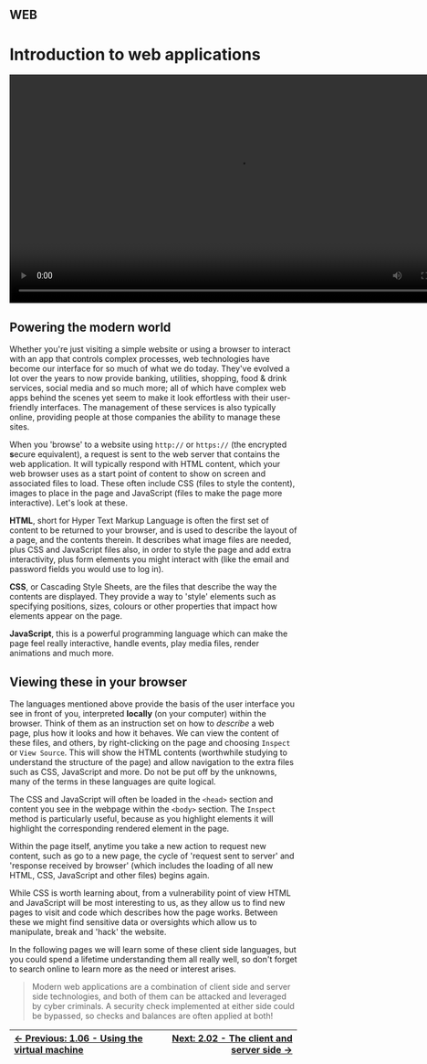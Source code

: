 ## WEB

# Introduction to web applications

<div align="center">
  <video src="https://github.com/alphyos/Cyberstart-2023/assets/116646389/e2b27c78-cd40-49b4-97fd-ea91db497216" width="800" />
</div>

## Powering the modern world

Whether you're just visiting a simple website or using a browser to
interact with an app that controls complex processes, web technologies
have become our interface for so much of what we do today. They've
evolved a lot over the years to now provide banking, utilities,
shopping, food & drink services, social media and so much more; all
of which have complex web apps behind the scenes yet seem to make it
look effortless with their user-friendly interfaces. The management of
these services is also typically online, providing people at those
companies the ability to manage these sites.

When you 'browse' to a website using `http://` or `https://` (the encrypted **s**ecure
 equivalent), a request is sent to the web server that contains the web
application. It will typically respond with HTML content, which your web
 browser uses as a start point of content to show on screen and
associated files to load. These often include CSS (files to style the
content), images to place in the page and JavaScript (files to make the
page more interactive). Let's look at these.

**HTML**, short for Hyper Text Markup Language is often
the first set of content to be returned to your browser, and is used to
describe the layout of a page, and the contents therein. It describes
what image files are needed, plus CSS and JavaScript files also, in
order to style the page and add extra interactivity, plus form elements
you might interact with (like the email and password fields you would
use to log in).

**CSS**, or Cascading Style Sheets, are the files that
describe the way the contents are displayed. They provide a way to
'style' elements such as specifying positions, sizes, colours or other
properties that impact how elements appear on the page.

**JavaScript**, this is a powerful programming language
which can make the page feel really interactive, handle events, play
media files, render animations and much more.

## Viewing these in your browser

The languages mentioned above provide the basis of the user interface you see in front of you, interpreted **locally** (on your computer) within the browser. Think of them as an instruction set on how to *describe*
 a web page, plus how it looks and how it behaves. We can view the
content of these files, and others, by right-clicking on the page and
choosing `Inspect` or `View Source`. This will
show the HTML contents (worthwhile studying to understand the structure
of the page) and allow navigation to the extra files such as CSS,
JavaScript and more. Do not be put off by the unknowns, many of the
terms in these languages are quite logical.

The CSS and JavaScript will often be loaded in the `<head>` section and content you see in the webpage within the `<body>` section. The `Inspect`
 method is particularly useful, because as you highlight elements it
will highlight the corresponding rendered element in the page.

Within the page itself, anytime you take a new action to request new
content, such as go to a new page, the cycle of 'request sent to server'
 and 'response received by browser' (which includes the loading of all
new HTML, CSS, JavaScript and other files) begins again.

While CSS is worth learning about, from a vulnerability point of view
 HTML and JavaScript will be most interesting to us, as they allow us to
 find new pages to visit and code which describes how the page works.
Between these we might find sensitive data or oversights which allow us
to manipulate, break and 'hack' the website.

In the following pages we will learn some of these client side
languages, but you could spend a lifetime understanding them all really
well, so don't forget to search online to learn more as the need or
interest arises.

> Modern web applications are a combination of client side and server
> side technologies, and both of them can be attacked and leveraged by
> cyber criminals. A security check implemented at either side could be
> bypassed, so checks and balances are often applied at both!

<div align="center">

[← Previous: 1.06 - Using the virtual machine](UsingTheVirtualMachine1.6.md) | [Next: 2.02 - The client and server side →](TheClientAndServerSide2.2.md)
:-|-:

